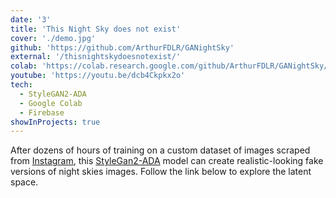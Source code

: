 ```yaml
---
date: '3'
title: 'This Night Sky does not exist'
cover: './demo.jpg'
github: 'https://github.com/ArthurFDLR/GANightSky'
external: '/thisnightskydoesnotexist/'
colab: 'https://colab.research.google.com/github/ArthurFDLR/GANightSky/blob/main/GANightSky.ipynb'
youtube: 'https://youtu.be/dcb4Ckpkx2o'
tech:
  - StyleGAN2-ADA
  - Google Colab
  - Firebase
showInProjects: true
---
```


After dozens of hours of training on a custom dataset of images scraped from [Instagram](https://www.instagram.com/), this [StyleGan2-ADA](https://github.com/NVlabs/stylegan2-ada) model can create realistic-looking fake versions of night skies images. Follow the link below to explore the latent space.
